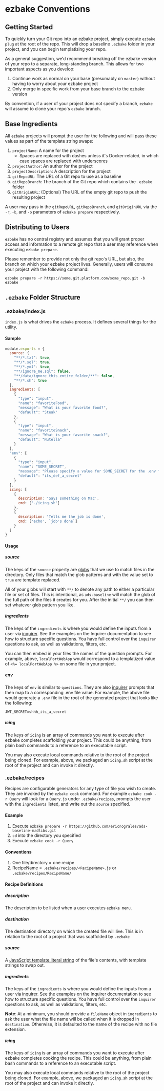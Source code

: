 # ezbake Conventions

## Getting Started

To quickly turn your Git repo into an ezbake project, simply execute `ezbake plug` at the root of the repo. This will drop a baseline `.ezbake` folder in your project, and you can begin templatizing your repo.

As a general suggestion, we'd recommend breaking off the ezbake version of your repo to a separate, long-standing branch.  This allows for two important aspects as you develop:  

1. Continue work as normal on your base (presumably on `master`) without having to worry about your ezbake project
1. Only merge in specific work from your base branch to the ezbake version

By convention, if a user of your project does not specify a branch, `ezbake` will assume to clone your repo's `ezbake` branch.

## Base Ingredients

All `ezbake` projects will prompt the user for the following and will pass these values as part of the template string swaps:

1. `projectName`: A name for the project
    * Spaces are replaced with dashes unless it's Docker-related, in which case spaces are replaced with underscores
1. `projectAuthor`: An author for the project
1. `projectDescription`: A description for the project
1. `gitRepoURL`: The URL of a Git repo to use as a baseline
1. `gitRepoBranch`: The branch of the Git repo which contains the `.ezbake` folder
1. `gitOriginURL`: (Optional) The URL of the empty git repo to push the resulting project

A user may pass in the `gitRepoURL`, `gitRepoBranch`, and `gitOriginURL` via the `-r`, `-b`, and `-o` parameters of `ezbake prepare` respectively.

## Distributing to Users

`ezbake` has no central registry and assumes that you will grant proper access and information to a remote git repo that a user may reference when executing `ezbake prepare`.

Please remember to provide not only the git repo's URL, but also, the branch on which your ezbake project lives. Generally, users will consume your project with the following command:

`ezbake prepare -r https://some.git.platform.com/some_repo.git -b ezbake`

## `.ezbake` Folder Structure

### .ezbake/index.js

`index.js` is what drives the `ezbake` process. It defines several things for the utility.

#### Sample 

```js
module.exports = {
  source: { 
    "**/*.txt": true,
    "**/*.sql": true,
    "**/*.yml": true,
    "**/ignore_me.sql": false,
    "**/data/ignore_this_entire_folder/**": false,
    "**/*.sh": true
  },
  ingredients: [
    {
      "type": "input",
      "name": "favoriteFood",
      "message": "What is your favorite food?",
      "default": "Steak"
    },
    {
      "type": "input",
      "name": "favoriteSnack",
      "message": "What is your favorite snack?",
      "default": "Nutella"
    }
  ],
  "env": [
    {
      "type": "input",
      "name": "SOME_SECRET",
      "message": "Please specify a value for SOME_SECRET for the .env file",
      "default": "its_def_a_secret"
    }
  ],
  icing: [
    {
      description: 'Says something on Mac',
      cmd: ['./icing.sh']
    },
    {
      description: 'Tells me the job is done',
      cmd: ['echo', `job's done`]
    }
  ]
}
```

#### Usage

##### source

The keys of the `source` property are [globs](https://www.npmjs.com/package/minimatch) that we use to match files in the directory. Only files that match the glob patterns and with the value set to `true` are template replaced.

All of your globs will start with `**/` to denote any path to either a particular file or set of files.  This is intentional, as `ads-baseline` will match the glob of the full path of the files it creates for you.  After the initial `**/` you can then set whatever glob pattern you like.

##### ingredients

The keys of the `ingredients` is where you would define the inputs from a user via [inquirer](https://www.npmjs.com/package/inquirer).  See the examples on the Inquirer documentation to see how to structure specific questions.  You have full control over the `inquirer` questions to ask, as well as validations, filters, etc.

You can then embed in your files the names of the question prompts.  For example, above, `localPortWebApp` would correspond to a templatized value of `<%= localPortWebApp %>` on some file in your project.

##### env

The keys of `env` is similar to `questions`. They are also [inquirer](https://www.npmjs.com/package/inquirer) prompts that then map to a corresponding .env file value.  For example, the above file would generate a `.env` file in the root of the generated project that looks like the following:

```
JWT_SECRET=shhh_its_a_secret
```

##### icing

The keys of `icing` is an array of commands you want to execute after ezbake completes scaffolding your project. This could be anything, from plain bash commands to a reference to an executable script.

You may also execute local commands relative to the root of the project being cloned. For example, above, we packaged an `icing.sh` script at the root of the project and can invoke it directly.

### .ezbake/recipes

Recipes are configurable generators for any type of file you wish to create.  They are invoked by the `ezbake cook` command.  For example `ezbake cook -r Query` will look for a `Query.js` under `.ezbake/recipes`, prompts the user with the `ingredients` listed, and write out the `source` specified.

#### Example

1. Execute `ezbake prepare -r https://github.com/ericnograles/ads-baseline-madlibs.git`
1. `cd` into the directory you specified
1. Execute `ezbake cook -r Query`

#### Conventions

1. One file/directory = one recipe
2. RecipeName = `.ezbake/recipes/<RecipeName>.js` or `.ezbake/recipes/RecipeName/`

#### Recipe Definitions

##### description

The description to be listed when a user executes `ezbake menu`.

##### destination

The destination directory on which the created file will live. This is in relation to the root of a project that was scaffolded by `.ezbake`

##### source

A [JavaScript template literal string](https://developer.mozilla.org/en-US/docs/Web/JavaScript/Reference/Template_literals) of the file's contents, with template strings to swap out.

##### ingredients

The keys of the `ingredients` is where you would define the inputs from a user via [inquirer](https://www.npmjs.com/package/inquirer).  See the examples on the Inquirer documentation to see how to structure specific questions.  You have full control over the `inquirer` questions to ask, as well as validations, filters, etc.

**Note**: At a minimum, you should provide a `fileName` object in `ingredients` to ask the user what the file name will be called when it is dropped in `destination`. Otherwise, it is defaulted to the name of the recipe with no file extension.

##### icing

The keys of `icing` is an array of commands you want to execute after ezbake completes cooking the recipe. This could be anything, from plain bash commands to a reference to an executable script.

You may also execute local commands relative to the root of the project being cloned. For example, above, we packaged an `icing.sh` script at the root of the project and can invoke it directly.
